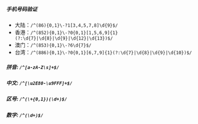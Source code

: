 ##### 手机号码验证
- 大陆：``` /^(86){0,1}\-?1[3,4,5,7,8]\d{9}$/ ```
- 香港：``` /^(852){0,1}\-?0{0,1}[1,5,6,9]{1}(?:\d{7}|\d{8}|\d{9}|\d{12}|\d{13})$/ ```
- 澳门：``` /^(853){0,1}\-?6\d{7}$/ ```
- 台湾：``` /^(886){0,1}\-?0{0,1}[6,7,9]{1}(?:\d{7}|\d{8}|\d{9}|\d{10})$/ ```

##### 拼音: ``` /^[a-zA-Z\s]+$/ ``` 
##### 中文: ``` /^[\u2E80-\u9FFF]+$/ ```
##### 区号: ``` /^(\+{0,1})(\d+)$/ ``` 
##### 数字: ``` /^(\d+)$/ ``` 
 